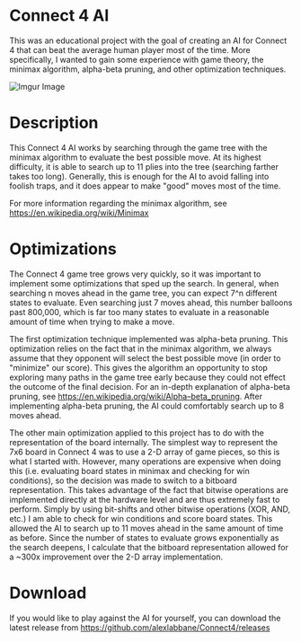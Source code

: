# Connect 4 AI
This was an educational project with the goal of creating an AI for Connect 4 that can beat the average human player most of the time. More specifically, I wanted to gain some experience with game theory, the minimax algorithm, alpha-beta pruning, and other optimization techniques.

![Imgur Image](https://i.imgur.com/dU03ODj.png)

# Description
This Connect 4 AI works by searching through the game tree with the minimax algorithm to evaluate the best possible move. At its highest difficulty, it is able to search up to 11 plies into the tree (searching farther takes too long). Generally, this is enough for the AI to avoid falling into foolish traps, and it does appear to make "good" moves most of the time.

For more information regarding the minimax algorithm, see https://en.wikipedia.org/wiki/Minimax

# Optimizations
The Connect 4 game tree grows very quickly, so it was important to implement some optimizations that sped up the search. In general, when searching n moves ahead in the game tree, you can expect 7^n different states to evaluate. Even searching just 7 moves ahead, this number balloons past 800,000, which is far too many states to evaluate in a reasonable amount of time when trying to make a move.

The first optimization technique implemented was alpha-beta pruning. This optimization relies on the fact that in the minimax algorithm, we always assume that they opponent will select the best possible move (in order to "minimize" our score). This gives the algorithm an opportunity to stop exploring many paths in the game tree early because they could not effect the outcome of the final decision. For an in-depth explanation of alpha-beta pruning, see https://en.wikipedia.org/wiki/Alpha–beta_pruning. After implementing alpha-beta pruning, the AI could comfortably search up to 8 moves ahead.

The other main optimization applied to this project has to do with the representation of the board internally. The simplest way to represent the 7x6 board in Connect 4 was to use a 2-D array of game pieces, so this is what I started with. However, many operations are expensive when doing this (i.e. evaluating board states in minimax and checking for win conditions), so the decision was made to switch to a bitboard representation. This takes advantage of the fact that bitwise operations are implemented directly at the hardware level and are thus extremely fast to perform. Simply by using bit-shifts and other bitwise operations (XOR, AND, etc.) I am able to check for win conditions and score board states. This allowed the AI to search up to 11 moves ahead in the same amount of time as before. Since the number of states to evaluate grows exponentially as the search deepens, I calculate that the bitboard representation allowed for a ~300x improvement over the 2-D array implementation.

# Download
If you would like to play against the AI for yourself, you can download the latest release from https://github.com/alexlabbane/Connect4/releases
